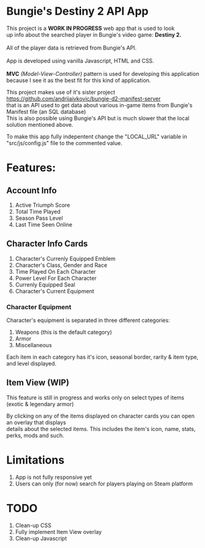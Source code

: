 # Bungie's Destiny 2 API App

This project is a **WORK IN PROGRESS** web app that is used to look<br> up info about the  searched player in Bungie's video game: **Destiny 2.**<br>
<br>
All of the player data is retrieved from Bungie's API.
<br>
<br>
App is developed using vanilla Javascript, HTML and CSS.<br><br>
**MVC** _(Model-View-Controller)_ pattern is used for developing this application<br>
because I see it as the best fit for this kind of application.

This project makes use of it's sister project https://github.com/andrijaivkovic/bungie-d2-manifest-server <br>
that is an API used to get data about various in-game items from Bungie's Manifest file (an SQL database)<br>
This is also possible using Bungie's API but is much slower that the local solution mentioned above.<br>

To make this app fully indepentent change the "LOCAL_URL" variable in "src/js/config.js" file to the commented value.

# Features:
## Account Info
1) Active Triumph Score<br>
2) Total Time Played<br>
3) Season Pass Level<br>
4) Last Time Seen Online

## Character Info Cards
1) Character's Currenly Equipped Emblem
2) Character's Class, Gender and Race
3) Time Played On Each Character
4) Power Level For Each Character
5) Currenly Equipped Seal
6) Character's Current Equipment

### Character Equipment
Character's equipment is separated in three different categories:
1) Weapons (this is the default category)
2) Armor
3) Miscellaneous

Each item in each category has it's icon, seasonal border, rarity & item type, and level displayed.

## Item View (WIP)
This feature is still in progress and works only on select types of items (exotic & legendary armor)

By clicking on any of the items displayed on character cards you can open an overlay that displays<br>
details about the selected items. This includes the item's icon, name, stats, perks, mods and such.

# Limitations
1) App is not fully responsive yet 
2) Users can only (for now) search for players playing on Steam platform

# TODO
1) Clean-up CSS
2) Fully implement Item View overlay
3) Clean-up Javascript


